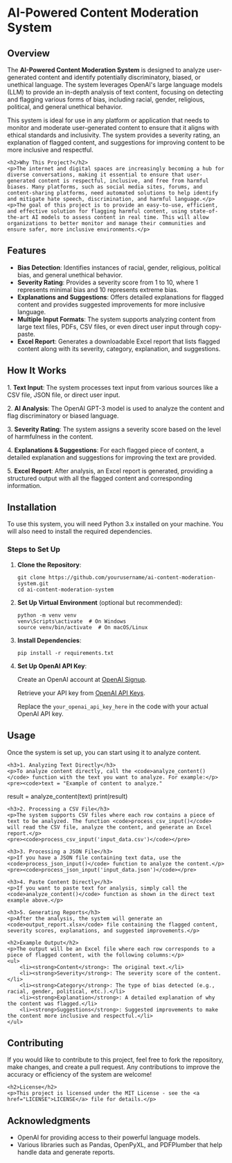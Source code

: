
<h1>AI-Powered Content Moderation System</h1>

<h2>Overview</h2>
    <p>The <strong>AI-Powered Content Moderation System</strong> is designed to analyze user-generated content and identify potentially discriminatory, biased, or unethical language. The system leverages OpenAI's large language models (LLM) to provide an in-depth analysis of text content, focusing on detecting and flagging various forms of bias, including racial, gender, religious, political, and general unethical behavior.</p>
    <p>This system is ideal for use in any platform or application that needs to monitor and moderate user-generated content to ensure that it aligns with ethical standards and inclusivity. The system provides a severity rating, an explanation of flagged content, and suggestions for improving content to be more inclusive and respectful.</p>

    <h2>Why This Project?</h2>
    <p>The internet and digital spaces are increasingly becoming a hub for diverse conversations, making it essential to ensure that user-generated content is respectful, inclusive, and free from harmful biases. Many platforms, such as social media sites, forums, and content-sharing platforms, need automated solutions to help identify and mitigate hate speech, discrimination, and harmful language.</p>
    <p>The goal of this project is to provide an easy-to-use, efficient, and effective solution for flagging harmful content, using state-of-the-art AI models to assess content in real time. This will allow organizations to better monitor and manage their communities and ensure safer, more inclusive environments.</p>

<h2>Features</h2>
    <ul>
        <li><strong>Bias Detection</strong>: Identifies instances of racial, gender, religious, political bias, and general unethical behavior.</li>
        <li><strong>Severity Rating</strong>: Provides a severity score from 1 to 10, where 1 represents minimal bias and 10 represents extreme bias.</li>
        <li><strong>Explanations and Suggestions</strong>: Offers detailed explanations for flagged content and provides suggested improvements for more inclusive language.</li>
        <li><strong>Multiple Input Formats</strong>: The system supports analyzing content from large text files, PDFs, CSV files, or even direct user input through copy-paste.</li>
        <li><strong>Excel Report</strong>: Generates a downloadable Excel report that lists flagged content along with its severity, category, explanation, and suggestions.</li>
    </ul>

<h2>How It Works</h2>
    <p>1. <strong>Text Input</strong>: The system processes text input from various sources like a CSV file, JSON file, or direct user input.</p>
    <p>2. <strong>AI Analysis</strong>: The OpenAI GPT-3 model is used to analyze the content and flag discriminatory or biased language.</p>
    <p>3. <strong>Severity Rating</strong>: The system assigns a severity score based on the level of harmfulness in the content.</p>
    <p>4. <strong>Explanations & Suggestions</strong>: For each flagged piece of content, a detailed explanation and suggestions for improving the text are provided.</p>
    <p>5. <strong>Excel Report</strong>: After analysis, an Excel report is generated, providing a structured output with all the flagged content and corresponding information.</p>

<h2>Installation</h2>
    <p>To use this system, you will need Python 3.x installed on your machine. You will also need to install the required dependencies.</p>
    <h3>Steps to Set Up</h3>
    <ol>
        <li><strong>Clone the Repository</strong>:
            <pre><code>git clone https://github.com/yourusername/ai-content-moderation-system.git
cd ai-content-moderation-system</code></pre>
        </li>
        <li><strong>Set Up Virtual Environment</strong> (optional but recommended):
            <pre><code>python -m venv venv
venv\Scripts\activate  # On Windows
source venv/bin/activate  # On macOS/Linux</code></pre>
        </li>
        <li><strong>Install Dependencies</strong>:
            <pre><code>pip install -r requirements.txt</code></pre>
        </li>
        <li><strong>Set Up OpenAI API Key</strong>:
            <p>Create an OpenAI account at <a href="https://beta.openai.com/signup/">OpenAI Signup</a>.</p>
            <p>Retrieve your API key from <a href="https://beta.openai.com/account/api-keys">OpenAI API Keys</a>.</p>
            <p>Replace the <code>your_openai_api_key_here</code> in the code with your actual OpenAI API key.</p>
        </li>
    </ol>

<h2>Usage</h2>
    <p>Once the system is set up, you can start using it to analyze content.</p>

    <h3>1. Analyzing Text Directly</h3>
    <p>To analyze content directly, call the <code>analyze_content()</code> function with the text you want to analyze. For example:</p>
    <pre><code>text = "Example of content to analyze."
result = analyze_content(text)
print(result)</code></pre>

    <h3>2. Processing a CSV File</h3>
    <p>The system supports CSV files where each row contains a piece of text to be analyzed. The function <code>process_csv_input()</code> will read the CSV file, analyze the content, and generate an Excel report.</p>
    <pre><code>process_csv_input('input_data.csv')</code></pre>

    <h3>3. Processing a JSON File</h3>
    <p>If you have a JSON file containing text data, use the <code>process_json_input()</code> function to analyze the content.</p>
    <pre><code>process_json_input('input_data.json')</code></pre>

    <h3>4. Paste Content Directly</h3>
    <p>If you want to paste text for analysis, simply call the <code>analyze_content()</code> function as shown in the direct text example above.</p>

    <h3>5. Generating Reports</h3>
    <p>After the analysis, the system will generate an <code>output_report.xlsx</code> file containing the flagged content, severity scores, explanations, and suggested improvements.</p>

    <h2>Example Output</h2>
    <p>The output will be an Excel file where each row corresponds to a piece of flagged content, with the following columns:</p>
    <ul>
        <li><strong>Content</strong>: The original text.</li>
        <li><strong>Severity</strong>: The severity score of the content.</li>
        <li><strong>Category</strong>: The type of bias detected (e.g., racial, gender, political, etc.).</li>
        <li><strong>Explanation</strong>: A detailed explanation of why the content was flagged.</li>
        <li><strong>Suggestions</strong>: Suggested improvements to make the content more inclusive and respectful.</li>
    </ul>

<h2>Contributing</h2>
    <p>If you would like to contribute to this project, feel free to fork the repository, make changes, and create a pull request. Any contributions to improve the accuracy or efficiency of the system are welcome!</p>

    <h2>License</h2>
    <p>This project is licensed under the MIT License - see the <a href="LICENSE">LICENSE</a> file for details.</p>

<h2>Acknowledgments</h2>
    <ul>
        <li>OpenAI for providing access to their powerful language models.</li>
        <li>Various libraries such as Pandas, OpenPyXL, and PDFPlumber that help handle data and generate reports.</li>
    </ul>

